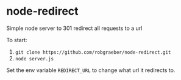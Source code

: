 # node-redirect
Simple node server to 301 redirect all requests to a url

To start:  
1.  `git clone https://github.com/robgraeber/node-redirect.git`  
2.  `node server.js`  

Set the env variable `REDIRECT_URL` to change what url it redirects to.
